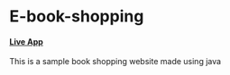 # E-book-shopping

#### [Live App](https://ebookshopping.herokuapp.com/)
This is a sample book shopping website made using java 



